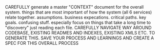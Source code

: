 CAREFULLY generate a master "CONTEXT" document for the overall system. things that are most important of how the
  system (all 6 services) relate together. assumptions. business expecations. critical paths. key goals. confusing
  stuff. especially focus on things that take a long time to "discovery" just reading each file. CAREFULLY NAVIGATE
  WAY AROUND CODEBASE, EXISTING READMES AND INDEXES, EXISTING XMLS ETC. TO GENERATE THIS. SAVE YOUR PROCESS AND
  LEARNINGS AND CREATE A SPEC FOR THIS OVERALL PROCESS